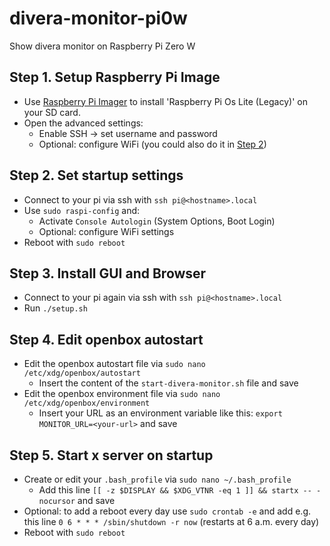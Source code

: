 # divera-monitor-pi0w

Show divera monitor on Raspberry Pi Zero W

## Step 1. Setup Raspberry Pi Image
- Use [Raspberry Pi Imager](https://www.raspberrypi.com/software/) to install 'Raspberry Pi Os Lite (Legacy)' on your SD card.
- Open the advanced settings:
  - Enable SSH -> set username and password
  - Optional: configure WiFi (you could also do it in [Step 2](./README.md/#Step-2.-Set-startup-settings))

## Step 2. Set startup settings
- Connect to your pi via ssh with `ssh pi@<hostname>.local`
- Use `sudo raspi-config` and:
  - Activate `Console Autologin` (System Options, Boot Login)
  - Optional: configure WiFi settings
- Reboot with `sudo reboot`

## Step 3. Install GUI and Browser
- Connect to your pi again via ssh with `ssh pi@<hostname>.local`
- Run `./setup.sh`

## Step 4. Edit openbox autostart
- Edit the openbox autostart file via `sudo nano /etc/xdg/openbox/autostart`
  - Insert the content of the `start-divera-monitor.sh` file and save
- Edit the openbox environment file via `sudo nano /etc/xdg/openbox/environment`
  - Insert your URL as an environment variable like this: `export MONITOR_URL=<your-url>` and save

## Step 5. Start x server on startup
- Create or edit your `.bash_profile` via `sudo nano ~/.bash_profile`
  - Add this line `[[ -z $DISPLAY && $XDG_VTNR -eq 1 ]] && startx -- -nocursor` and save
- Optional: to add a reboot every day use `sudo crontab -e` and add e.g. this line `0 6 * * * /sbin/shutdown -r now` (restarts at 6 a.m. every day)
- Reboot with `sudo reboot`

